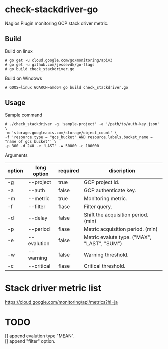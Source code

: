 # check-stackdriver-go
Nagios Plugin monitoring GCP stack driver metric.

## Build
Build on linux
```
# go get -u cloud.google.com/go/monitoring/apiv3
# go get -u github.com/jessevdk/go-flags
# go build check_stackdriver.go
```

Build on Windows
```
# GOOS=linux GOARCH=amd64 go build check_stackdriver.go
```

## Usage 
Sample command
```
# ./check_stackdriver -g 'sample-project' -a '/path/to/auth-key.json' \
-m 'storage.googleapis.com/storage/object_count' \
-f 'resource.type = "gcs_bucket" AND resource.labels.bucket_name = "name of gcs bucket"' \
-p 300 -d 240 -e 'LAST' -w 50000 -c 100000
```

Arguments  

option|long option|required|discription
---|---|---|---
-g|--project|true|GCP project id.
-a|--auth|false|GCP authenticate key.
-m|--metric|true|Monitoring metric.
-f|--filter|flase|Filter query.
-d|--delay|false|Shift the acquisition period. (min)
-p|--period|flase|Metric acquisition period. (min)
-e|--evalution|false|Metric evalute type. ("MAX", "LAST", "SUM")
-w|--warning|false|Warning threshold.
-c|--critical|flase|Critical threshold.

# Stack driver metric list
https://cloud.google.com/monitoring/api/metrics?hl=ja

# TODO
[] append evalution type "MEAN".  
[] append "filter" option.  
